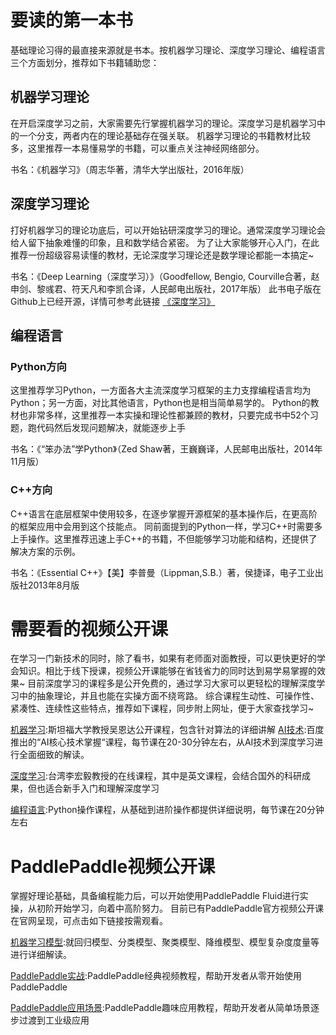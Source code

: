 
# 要读的第一本书
基础理论习得的最直接来源就是书本。按机器学习理论、深度学习理论、编程语言三个方面划分，推荐如下书籍辅助您：


## 机器学习理论

在开启深度学习之前，大家需要先行掌握机器学习的理论。深度学习是机器学习中的一个分支，两者内在的理论基础存在强关联。
机器学习理论的书籍教材比较多，这里推荐一本易懂易学的书籍，可以重点关注神经网络部分。

书名：《机器学习》（周志华著，清华大学出版社，2016年版）

## 深度学习理论

打好机器学习的理论功底后，可以开始钻研深度学习的理论。通常深度学习理论会给人留下抽象难懂的印象，且和数学结合紧密。
为了让大家能够开心入门，在此推荐一份超级容易读懂的教材，无论深度学习理论还是数学理论都能一本搞定~

书名：《Deep Learning（深度学习）》（Goodfellow, Bengio, Courville合著，赵申剑、黎彧君、符天凡和李凯合译，人民邮电出版社，2017年版）
此书电子版在Github上已经开源，详情可参考此链接 [《深度学习》](https://github.com/exacity/deeplearningbook-chinese)

## 编程语言

### Python方向

这里推荐学习Python，一方面各大主流深度学习框架的主力支撑编程语言均为Python；另一方面，对比其他语言，Python也是相当简单易学的。
Python的教材也非常多样，这里推荐一本实操和理论性都兼顾的教材，只要完成书中52个习题，跑代码然后发现问题解决，就能逐步上手

书名：《“笨办法”学Python》（Zed Shaw著，王巍巍译，人民邮电出版社，2014年11月版）

### C++方向

C++语言在底层框架中使用较多，在逐步掌握开源框架的基本操作后，在更高阶的框架应用中会用到这个技能点。
同前面提到的Python一样，学习C++时需要多上手操作。这里推荐迅速上手C++的书籍，不但能够学习功能和结构，还提供了解决方案的示例。

书名：《Essential C++》【美】李普曼（Lippman,S.B.）著，侯捷译，电子工业出版社2013年8月版



# 需要看的视频公开课

在学习一门新技术的同时，除了看书，如果有老师面对面教授，可以更快更好的学会知识。相比于线下授课，视频公开课能够在省钱省力的同时达到易学易掌握的效果~
目前深度学习的课程多是公开免费的，通过学习大家可以更轻松的理解深度学习中的抽象理论，并且也能在实操方面不绕弯路。
综合课程生动性、可操作性、紧凑性、连续性这些特点，推荐如下课程，同步附上网址，便于大家查找学习~


[机器学习](http://open.163.com/special/opencourse/machinelearning.html):斯坦福大学教授吴恩达公开课程，包含针对算法的详细讲解
[AI技术](https://ai.baidu.com/paddlepaddle/player?id=13):百度推出的“AI核心技术掌握“课程，每节课在20-30分钟左右，从AI技术到深度学习进行全面细致的解读。

[深度学习](http://speech.ee.ntu.edu.tw/~tlkagk/courses_ML17_2.html):台湾李宏毅教授的在线课程，其中是英文课程，会结合国外的科研成果，但也适合新手入门和理解深度学习

[编程语言](https://ai.baidu.com/paddlepaddle/openCourses):Python操作课程，从基础到进阶操作都提供详细说明，每节课在20分钟左右


# PaddlePaddle视频公开课
掌握好理论基础，具备编程能力后，可以开始使用PaddlePaddle Fluid进行实操，从初阶开始学习，向着中高阶努力。
目前已有PaddlePaddle官方视频公开课在官网呈现，可点击如下链接按需观看。

[机器学习模型](http://ai.baidu.com/paddlepaddle/openCourses):就回归模型、分类模型、聚类模型、降维模型、模型复杂度度量等进行详细解读。

[PaddlePaddle实战](http://ai.baidu.com/paddlepaddle/openCourses):PaddlePaddle经典视频教程，帮助开发者从零开始使用PaddlePaddle

[PaddlePaddle应用场景](http://ai.baidu.com/paddlepaddle/openCourses):PaddlePaddle趣味应用教程，帮助开发者从简单场景逐步过渡到工业级应用
